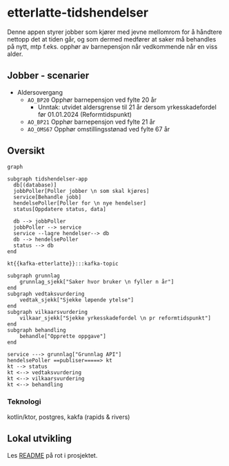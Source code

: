 # etterlatte-tidshendelser

Denne appen styrer jobber som kjører med jevne mellomrom for å håndtere nettopp det at tiden går, og som dermed medfører at saker må behandles på nytt, mtp f.eks. opphør av barnepensjon når vedkommende når en viss alder.

## Jobber - scenarier

- Aldersovergang
  - `AO_BP20` Opphør barnepensjon ved fylte 20 år
    - Unntak: utvidet aldersgrense til 21 år dersom yrkesskadefordel før 01.01.2024 (Reformtidspunkt)
  - `AO_BP21` Opphør barnepensjon ved fylte 21 år
  - `AO_OMS67` Opphør omstillingsstønad ved fylte 67 år

## Oversikt

```mermaid
graph 
    
subgraph tidshendelser-app
  db[(database)]
  jobbPoller[Poller jobber \n som skal kjøres]
  service[Behandle jobb]
  hendelsePoller[Poller for \n nye hendelser]
  status[Oppdatere status, data]
  
  db --> jobbPoller
  jobbPoller --> service
  service --lagre hendelser--> db
  db --> hendelsePoller
  status --> db
end
  
kt{{kafka-etterlatte}}:::kafka-topic

subgraph grunnlag
    grunnlag_sjekk["Saker hvor bruker \n fyller n år"]
end
subgraph vedtaksvurdering
    vedtak_sjekk["Sjekke løpende ytelse"]
end
subgraph vilkaarsvurdering
    vilkaar_sjekk["Sjekke yrkesskadefordel \n pr reformtidspunkt"]
end
subgraph behandling
    behandle["Opprette oppgave"]
end

service ---> grunnlag["Grunnlag API"]
hendelsePoller ==publiser=====> kt
kt --> status
kt <--> vedtaksvurdering
kt <--> vilkaarsvurdering
kt <--> behandling
```

### Teknologi
kotlin/ktor, postgres, kakfa (rapids & rivers)

## Lokal utvikling

Les [README](../../README.md) på rot i prosjektet.

